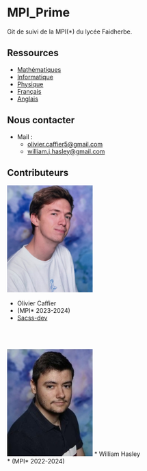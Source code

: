 # MPI_Prime
Git de suivi de la MPI(*) du lycée Faidherbe.


## Ressources

* [Mathématiques](/maths/readme_maths.md)
* [Informatique](/info/readme_info.md)
* [Physique](/physique/readme_physique.md)
* [Français](/français/readme_français.md)
* [Anglais](/anglais/readme_anglais.md)

## Nous contacter
* Mail :
  * olivier.caffier5@gmail.com
  * william.j.hasley@gmail.com
  
## Contributeurs

<img src="/misc/images/image_cv_olivier.jpg" alt="Olivier Caffier (MPI* 2023-2025)" width="200"/> 

* Olivier Caffier  <br /> 
* (MPI* 2023-2024)  <br /> 
* [Sacss-dev](https://github.com/Sacss-dev)

<br /> 
<br /> 
<br /> 
<img src="/misc/images/image_cv_william.jpg" alt="William Hasley (MPI* 2022-2024)" width="200"/> 
* William Hasley  <br /> 
* (MPI* 2022-2024)
